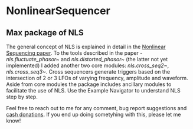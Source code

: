 # NonlinearSequencer
## Max package of NLS
The general concept of NLS is explained in detail in the [Nonlinear Sequencing paper](https://github.com/michelezaccagnini/NonlinearSequencer/blob/main/Nonlinear_SequencingAM20.pdf). To the tools described in the paper - *nls.fluctuate_phasor~* and *nls.distorted_phasor~* (the latter not yet implemented) I added another two core modules: *nls.cross_seq2~*, *nls.cross_seq3~*. Cross sequencers generate triggers based on the intersection of 2 or 3 LFOs of varying frequency, amplitude and waveform. Aside from core modules the package includes ancillary modules to facilitate the use of NLS. 
Use the Example Navigator to understand NLS step by step. 
 
Feel free to reach out to me for any comment, bug report suggestions and [cash donations](https://www.patreon.com/user?u=6022250&fan_landing=true).
If you end up doing sometyhing with this, please let me know!
